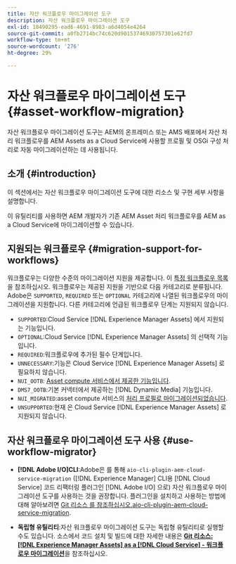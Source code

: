 ```yaml
---
title: 자산 워크플로우 마이그레이션 도구
description: 자산 워크플로우 마이그레이션 도구
exl-id: 18490295-ead6-4691-8983-a6d4054e4264
source-git-commit: a0fb2714bc74c620d90153746930757301e62fd7
workflow-type: tm+mt
source-wordcount: '276'
ht-degree: 29%

---
```


# 자산 워크플로우 마이그레이션 도구 {#asset-workflow-migration}

자산 워크플로우 마이그레이션 도구는 AEM의 온프레미스 또는 AMS 배포에서 자산 처리 워크플로우를 AEM Assets as a Cloud Service에 사용할 프로필 및 OSGi 구성 처리로 자동 마이그레이션하는 데 사용됩니다.

## 소개 {#introduction}

이 섹션에서는 자산 워크플로우 마이그레이션 도구에 대한 리소스 및 구현 세부 사항을 설명합니다.

이 유틸리티를 사용하면 AEM 개발자가 기존 AEM Asset 처리 워크플로우를 AEM as a Cloud Service에 마이그레이션할 수 있습니다.

## 지원되는 워크플로우 {#migration-support-for-workflows}

워크플로우는 다양한 수준의 마이그레이션 지원을 제공합니다. 이 [특정 워크플로우 목록](https://github.com/adobe/aem-cloud-migration/blob/master/src/main/resources/workflowSteps.properties)을 참조하십시오. 워크플로우는 제공된 지원을 기반으로 다음 카테고리로 분류됩니다. Adobe은 `SUPPORTED`, `REQUIRED` 또는 `OPTIONAL` 카테고리에 나열된 워크플로우의 마이그레이션을 지원합니다. 다른 카테고리에 언급된 워크플로우 단계는 지원되지 않습니다.

* `SUPPORTED`:Cloud Service [!DNL Experience Manager Assets] 에서 지원되는 기능입니다.
* `OPTIONAL`:Cloud Service [!DNL Experience Manager Assets] 의 선택적 기능입니다.
* `REQUIRED`:워크플로우에 추가된 필수 단계입니다.
* `UNNECESSARY`:기능은 Cloud Service [!DNL Experience Manager Assets] 로 필요하지 않습니다.
* `NUI_OOTB`: [Asset compute 서비스에서 제공한 기능입니다](/help/assets/asset-microservices-configure-and-use.md).
* `DMS7_OOTB`:기본 커넥터에서 제공하는  [!DNL Dynamic Media] 기능입니다.
* `NUI_MIGRATED`:asset compute 서비스의  [처리 프로필로 마이그레이션되었습니다](/help/assets/asset-microservices-configure-and-use.md).
* `UNSUPPORTED`:현재 은 Cloud Service [!DNL Experience Manager Assets] 로 지원되지 않습니다.

## 자산 워크플로우 마이그레이션 도구 사용 {#use-workflow-migrator}

* **[!DNL Adobe I/O]CLI**:Adobe은 를 통해  `aio-cli-plugin-aem-cloud-service-migration` ([!DNL Experience Manager] CLI용  [!DNL Cloud Service] 코드 리팩터링 플러그인 [!DNL Adobe I/O] 으로) 자산 워크플로우 마이그레이션 도구를 사용하는 것을 권장합니다. 플러그인을 설치하고 사용하는 방법에 대해 알아보려면 [Git 리소스 를 참조하십시오.aio-cli-plugin-aem-cloud-service-migration](https://github.com/adobe/aio-cli-plugin-aem-cloud-service-migration#introduction).

* **독립형 유틸리티**:자산 워크플로우 마이그레이션 도구는 독립형 유틸리티로 실행할 수도 있습니다. 소스에서 코드 설치 및 빌드에 대한 자세한 내용은 **[Git 리소스: [!DNL Experience Manager Assets] as a [!DNL Cloud Service] - 워크플로우 마이그레이션](https://github.com/adobe/aem-cloud-migration)**&#x200B;을 참조하십시오.
